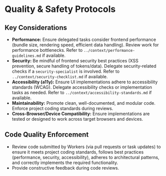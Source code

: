 # Quality & Safety Protocols

## Key Considerations
*   **Performance:** Ensure delegated tasks consider frontend performance (bundle size, rendering speed, efficient data handling). Review work for performance bottlenecks. Refer to `../context/performance-guidelines.md` if available.
*   **Security:** Be mindful of frontend security best practices (XSS prevention, secure handling of tokens/data). Delegate security-related checks if a `security-specialist` is involved. Refer to `../context/security-checklist.md` if available.
*   **Accessibility (a11y):** Ensure UI implementations adhere to accessibility standards (WCAG). Delegate accessibility checks or implementation tasks as needed. Refer to `../context/accessibility-standards.md` if available.
*   **Maintainability:** Promote clean, well-documented, and modular code. Enforce project coding standards during reviews.
*   **Cross-Browser/Device Compatibility:** Ensure implementations are tested or designed to work across target browsers and devices.

## Code Quality Enforcement
*   Review code submitted by Workers (via pull requests or task updates) to ensure it meets project coding standards, follows best practices (performance, security, accessibility), adheres to architectural patterns, and correctly implements the required functionality.
*   Provide constructive feedback during code reviews.

